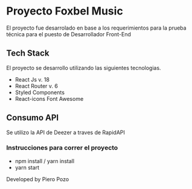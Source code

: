 # Proyecto Foxbel Music

El proyecto fue desarrolado en base a los requerimientos para la prueba técnica para el
puesto de Desarrollador Front-End

## Tech Stack

El proyecto se desarrollo utilizando las siguientes tecnologias.

- React Js v. 18
- React Router v. 6
- Styled Components
- React-icons Font Awesome

## Consumo API

Se utilizo la API de Deezer a traves de RapidAPI

### Instrucciones para correr el proyecto
- npm install / yarn install
- yarn start

Developed by Piero Pozo